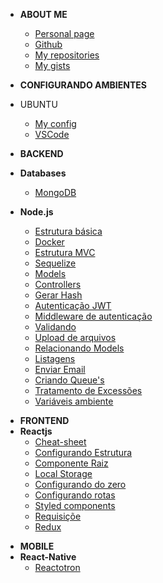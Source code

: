 - <strong>ABOUT ME</strong>

  - [Personal page](https://brochj.github.io/)
  - [Github](https://github.com/brochj)
  - [My repositories](https://github.com/brochj?tab=repositories)
  - [My gists](https://gist.github.com/brochj)

- <strong>CONFIGURANDO AMBIENTES</strong>
- UBUNTU

  <!-- <sup style="color:red;">NEW!</sup> -->

  - [My config](/environment/ubuntu/web-dev.md)
  - [VSCode](/environment/ubuntu/ambiente-rocketseat.md)

- <strong>BACKEND</strong>
- <strong>Databases</strong>
  - [MongoDB](/backend/database/mongo/mongo-db.md)
- <strong>Node.js</strong>
  - [Estrutura básica](/backend/nodejs/estrutura.md)
  - [Docker](/backend/nodejs/docker.md)
  - [Estrutura MVC](/backend/nodejs/estrutura-mvc.md)
  - [Sequelize](/backend/nodejs/sequelize.md)
  - [Models](/backend/nodejs/models.md)
  - [Controllers](/backend/nodejs/controllers.md)
  - [Gerar Hash](/backend/nodejs/generate-hash.md)
  - [Autenticação JWT](/backend/nodejs/auth-jwt.md)
  - [Middleware de autenticação](/backend/nodejs/auth-middle.md)
  - [Validando](/backend/nodejs/validate.md)
  - [Upload de arquivos](/backend/nodejs/files-upload.md)
  - [Relacionando Models](/backend/nodejs/associate-models.md)
  - [Listagens](/backend/nodejs/listing.md)
  - [Enviar Email](/backend/nodejs/send-email.md)
  - [Criando Queue's](/backend/nodejs/create-queue.md)
  - [Tratamento de Excessões](/backend/nodejs/exception-error.md)
  - [Variáveis ambiente](/backend/nodejs/dotenv.md)

* <strong>FRONTEND</strong>
* <strong>Reactjs</strong>
  - [Cheat-sheet](/frontend/react/reactjs/cheat-sheet.md)
  - [Configurando Estrutura](/frontend/react/reactjs/structure.md)
  - [Componente Raiz](/frontend/react/reactjs/root-component.md)
  - [Local Storage](/frontend/react/reactjs/local-storage.md)
  - [Configurando do zero](/frontend/react/reactjs/config.md)
  - [Configurando rotas](/frontend/react/reactjs/routes.md)
  - [Styled components](/frontend/react/reactjs/styled-components.md)
  - [Requisiçõe](/frontend/react/reactjs/requests.md)
  - [Redux](/frontend/react/reactjs/redux.md)

- <strong>MOBILE</strong>
- <strong>React-Native</strong>
  - [Reactotron](/frontend/react/reactjs/reactotron.md)
